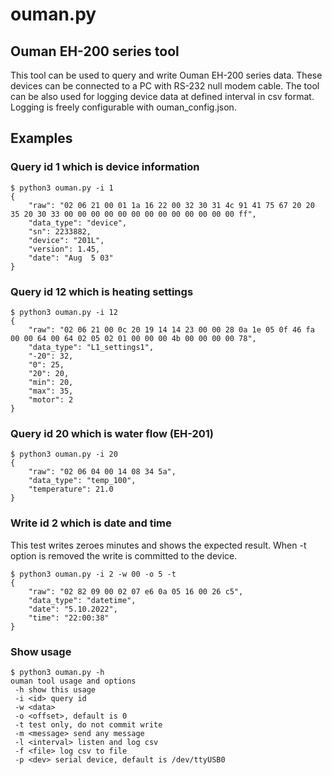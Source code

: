 # ouman.py
## Ouman EH-200 series tool

This tool can be used to query and write Ouman EH-200 series data. These devices can be connected to a PC with RS-232 null modem cable. The tool can be also used for logging device data at defined interval in csv format. Logging is freely configurable with ouman_config.json.

## Examples

### Query id 1 which is device information

```
$ python3 ouman.py -i 1
{
    "raw": "02 06 21 00 01 1a 16 22 00 32 30 31 4c 91 41 75 67 20 20 35 20 30 33 00 00 00 00 00 00 00 00 00 00 00 00 00 ff",
    "data_type": "device",
    "sn": 2233882,
    "device": "201L",
    "version": 1.45,
    "date": "Aug  5 03"
}
```

### Query id 12 which is heating settings

```
$ python3 ouman.py -i 12
{
    "raw": "02 06 21 00 0c 20 19 14 14 23 00 00 28 0a 1e 05 0f 46 fa 00 00 64 00 64 02 05 02 01 00 00 00 4b 00 00 00 00 78",
    "data_type": "L1_settings1",
    "-20": 32,
    "0": 25,
    "20": 20,
    "min": 20,
    "max": 35,
    "motor": 2
}
```

### Query id 20 which is water flow (EH-201)

```
$ python3 ouman.py -i 20
{
    "raw": "02 06 04 00 14 08 34 5a",
    "data_type": "temp_100",
    "temperature": 21.0
}
```

### Write id 2 which is date and time
This test writes zeroes minutes and shows the expected result. When -t option is removed the write is committed to the device.

```
$ python3 ouman.py -i 2 -w 00 -o 5 -t
{
    "raw": "02 82 09 00 02 07 e6 0a 05 16 00 26 c5",
    "data_type": "datetime",
    "date": "5.10.2022",
    "time": "22:00:38"
}
```

### Show usage

```
$ python3 ouman.py -h
ouman tool usage and options
 -h show this usage
 -i <id> query id
 -w <data>
 -o <offset>, default is 0
 -t test only, do not commit write
 -m <message> send any message
 -l <interval> listen and log csv
 -f <file> log csv to file
 -p <dev> serial device, default is /dev/ttyUSB0
```
